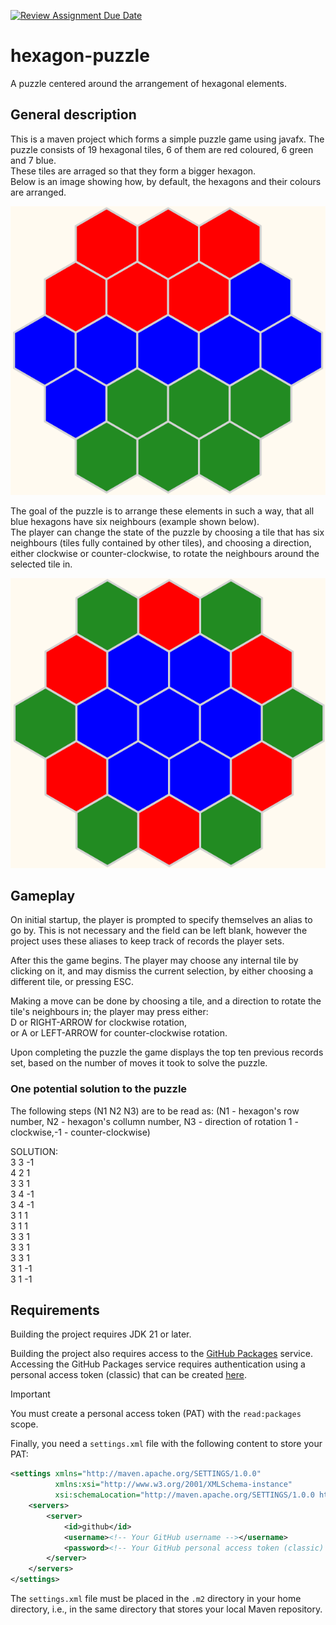 [![Review Assignment Due Date](https://classroom.github.com/assets/deadline-readme-button-24ddc0f5d75046c5622901739e7c5dd533143b0c8e959d652212380cedb1ea36.svg)](https://classroom.github.com/a/XbZw8B6J)
# hexagon-puzzle

A puzzle centered around the arrangement of hexagonal elements.

## General description

This is a maven project which forms a simple puzzle game using javafx.
The puzzle consists of 19 hexagonal tiles, 6 of them are red coloured, 6 green and 7 blue.<br>
These tiles are arraged so that they form a bigger hexagon. <br>
Below is an image showing how, by default, the hexagons and their colours are arranged.

![](assets/starts.png)

The goal of the puzzle is to arrange these elements in such a way, that all blue hexagons have six neighbours (example shown below).<br>
The player can change the state of the puzzle by choosing a tile that has six neighbours (tiles fully contained by other tiles),
and choosing a direction, either clockwise or counter-clockwise, to rotate the neighbours around the selected tile in.

![](assets/goals.png)

## Gameplay

On initial startup, the player is prompted to specify themselves an alias to go by. This is not necessary and the field 
can be left blank, however the project uses these aliases to keep track of records the player sets.<br>

After this the game begins. The player may choose any internal tile by clicking on it, and may dismiss the current selection,
by either choosing a different tile, or pressing ESC.<br>

Making a move can be done by choosing a tile, and a direction to rotate the tile's neighbours in;
the player may press either:<br>
D or RIGHT-ARROW for clockwise rotation,<br>
or A or LEFT-ARROW for counter-clockwise rotation.<br>

Upon completing the puzzle the game displays the top ten previous records set, based on the number of moves it took to solve the puzzle.

### One potential solution to the puzzle

The following steps (N1 N2 N3) are to be read as: (N1 - hexagon's row number, N2 - hexagon's collumn number,
N3 - direction of rotation 1 - clockwise,-1 - counter-clockwise)

SOLUTION:<br>
 3 3 -1 <br>
 4 2 1 <br>
 3 3 1<br>
 3 4 -1<br>
 3 4 -1<br>
 3 1 1<br>
 3 1 1<br>
 3 3 1<br>
 3 3 1<br>
 3 3 1<br>
 3 1 -1<br>
 3 1 -1<br>

## Requirements

Building the project requires JDK 21 or later.

Building the project also requires access to the [GitHub Packages](https://docs.github.com/en/packages) service.
Accessing the GitHub Packages service requires authentication using a personal access token (classic) that can be created [here](https://github.com/settings/tokens).

> [!IMPORTANT]
> You must create a personal access token (PAT) with the `read:packages` scope.

Finally, you need a `settings.xml` file with the following content to store your PAT:

```xml
<settings xmlns="http://maven.apache.org/SETTINGS/1.0.0"
          xmlns:xsi="http://www.w3.org/2001/XMLSchema-instance"
          xsi:schemaLocation="http://maven.apache.org/SETTINGS/1.0.0 http://maven.apache.org/xsd/settings-1.0.0.xsd">
    <servers>
        <server>
            <id>github</id>
            <username><!-- Your GitHub username --></username>
            <password><!-- Your GitHub personal access token (classic) --></password>
        </server>
    </servers>
</settings>
```

The `settings.xml` file must be placed in the `.m2` directory in your home directory, i.e.,
in the same directory that stores your local Maven repository.



